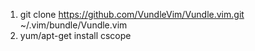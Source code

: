 

1. git clone https://github.com/VundleVim/Vundle.vim.git ~/.vim/bundle/Vundle.vim
2. yum/apt-get install cscope

